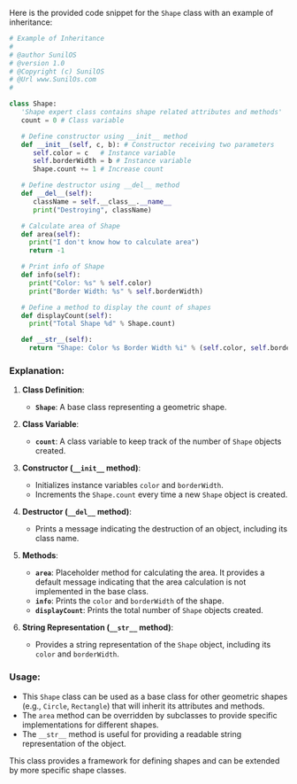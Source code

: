 Here is the provided code snippet for the `Shape` class with an example of inheritance:

```python
# Example of Inheritance 
#
# @author SunilOS  
# @version 1.0
# @Copyright (c) SunilOS  
# @Url www.SunilOs.com
#

class Shape:
   'Shape expert class contains shape related attributes and methods'
   count = 0 # Class variable

   # Define constructor using __init__ method
   def __init__(self, c, b): # Constructor receiving two parameters 
      self.color = c   # Instance variable
      self.borderWidth = b # Instance variable
      Shape.count += 1 # Increase count

   # Define destructor using __del__ method
   def __del__(self):
      className = self.__class__.__name__
      print("Destroying", className)

   # Calculate area of Shape
   def area(self):   
     print("I don't know how to calculate area")
     return -1

   # Print info of Shape
   def info(self):   
     print("Color: %s" % self.color)
     print("Border Width: %s" % self.borderWidth)

   # Define a method to display the count of shapes
   def displayCount(self):
     print("Total Shape %d" % Shape.count)

   def __str__(self):
     return "Shape: Color %s Border Width %i" % (self.color, self.borderWidth)
```

### Explanation:

1. **Class Definition**:
   - **`Shape`**: A base class representing a geometric shape.

2. **Class Variable**:
   - **`count`**: A class variable to keep track of the number of `Shape` objects created.

3. **Constructor (`__init__` method)**:
   - Initializes instance variables `color` and `borderWidth`.
   - Increments the `Shape.count` every time a new `Shape` object is created.

4. **Destructor (`__del__` method)**:
   - Prints a message indicating the destruction of an object, including its class name.

5. **Methods**:
   - **`area`**: Placeholder method for calculating the area. It provides a default message indicating that the area calculation is not implemented in the base class.
   - **`info`**: Prints the `color` and `borderWidth` of the shape.
   - **`displayCount`**: Prints the total number of `Shape` objects created.

6. **String Representation (`__str__` method)**:
   - Provides a string representation of the `Shape` object, including its `color` and `borderWidth`.

### Usage:
- This `Shape` class can be used as a base class for other geometric shapes (e.g., `Circle`, `Rectangle`) that will inherit its attributes and methods.
- The `area` method can be overridden by subclasses to provide specific implementations for different shapes.
- The `__str__` method is useful for providing a readable string representation of the object.

This class provides a framework for defining shapes and can be extended by more specific shape classes.